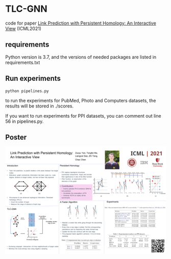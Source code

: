 # TLC-GNN

code for paper [Link Prediction with Persistent Homology: An Interactive View](https://arxiv.org/abs/2102.10255) (ICML2021)



## requirements

Python version is 3.7, and the versions of needed packages are listed in requirements.txt



## Run experiments

```
python pipelines.py
```

to run the experiments for PubMed, Photo and Computers datasets, the results will be stored in ./scores.

If you want to run experiments for PPI datasets, you can comment out line 56 in pipelines.py.





## Poster

![poster](poster.png)